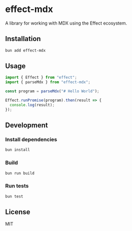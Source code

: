 # effect-mdx

A library for working with MDX using the Effect ecosystem.

## Installation

```bash
bun add effect-mdx
```

## Usage

```typescript
import { Effect } from "effect";
import { parseMdx } from "effect-mdx";

const program = parseMdx("# Hello World");

Effect.runPromise(program).then(result => {
  console.log(result);
});
```

## Development

### Install dependencies

```bash
bun install
```

### Build

```bash
bun run build
```

### Run tests

```bash
bun test
```

## License

MIT
